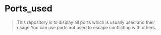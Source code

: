# Ports_used

> This repository is to display all ports  which is usually used and their usage.You can use ports not used to escape conflicting with others.


